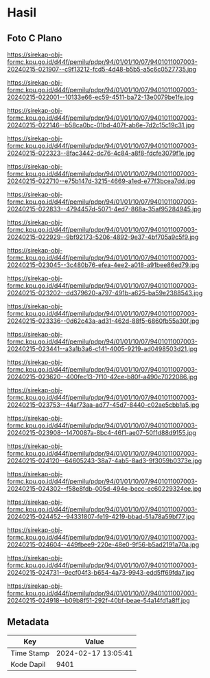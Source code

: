 # Hasil

## Foto C Plano

https://sirekap-obj-formc.kpu.go.id/d44f/pemilu/pdpr/94/01/01/10/07/9401011007003-20240215-021907--c9f13212-fcd5-4d48-b5b5-a5c6c0527735.jpg

https://sirekap-obj-formc.kpu.go.id/d44f/pemilu/pdpr/94/01/01/10/07/9401011007003-20240215-022001--10133e66-ec59-4511-ba72-13e0079be1fe.jpg

https://sirekap-obj-formc.kpu.go.id/d44f/pemilu/pdpr/94/01/01/10/07/9401011007003-20240215-022146--b58ca0bc-01bd-407f-ab6e-7d2c15c19c31.jpg

https://sirekap-obj-formc.kpu.go.id/d44f/pemilu/pdpr/94/01/01/10/07/9401011007003-20240215-022323--8fac3442-dc76-4c84-a8f8-fdcfe3079f1e.jpg

https://sirekap-obj-formc.kpu.go.id/d44f/pemilu/pdpr/94/01/01/10/07/9401011007003-20240215-022710--e75b147d-3215-4669-a1ed-e77f3bcea7dd.jpg

https://sirekap-obj-formc.kpu.go.id/d44f/pemilu/pdpr/94/01/01/10/07/9401011007003-20240215-022833--4794457d-5071-4ed7-868a-35af95284945.jpg

https://sirekap-obj-formc.kpu.go.id/d44f/pemilu/pdpr/94/01/01/10/07/9401011007003-20240215-022929--9bf92173-5206-4892-9e37-4bf705a9c5f9.jpg

https://sirekap-obj-formc.kpu.go.id/d44f/pemilu/pdpr/94/01/01/10/07/9401011007003-20240215-023045--3c480b76-efea-4ee2-a018-a91bee86ed79.jpg

https://sirekap-obj-formc.kpu.go.id/d44f/pemilu/pdpr/94/01/01/10/07/9401011007003-20240215-023202--dd379620-a797-491b-a625-ba59e2388543.jpg

https://sirekap-obj-formc.kpu.go.id/d44f/pemilu/pdpr/94/01/01/10/07/9401011007003-20240215-023336--0d62c43a-ad31-462d-88f5-6860fb55a30f.jpg

https://sirekap-obj-formc.kpu.go.id/d44f/pemilu/pdpr/94/01/01/10/07/9401011007003-20240215-023441--a3a1b3a6-c141-4005-9219-ad0498503d21.jpg

https://sirekap-obj-formc.kpu.go.id/d44f/pemilu/pdpr/94/01/01/10/07/9401011007003-20240215-023620--400fec13-7f10-42ce-b80f-a490c7022086.jpg

https://sirekap-obj-formc.kpu.go.id/d44f/pemilu/pdpr/94/01/01/10/07/9401011007003-20240215-023753--44af73aa-ad77-45d7-8440-c02ae5cbb1a5.jpg

https://sirekap-obj-formc.kpu.go.id/d44f/pemilu/pdpr/94/01/01/10/07/9401011007003-20240215-023908--1470087a-8bc4-46f1-ae07-50f1d88d9155.jpg

https://sirekap-obj-formc.kpu.go.id/d44f/pemilu/pdpr/94/01/01/10/07/9401011007003-20240215-024120--64605243-38a7-4ab5-8ad3-9f3059b0373e.jpg

https://sirekap-obj-formc.kpu.go.id/d44f/pemilu/pdpr/94/01/01/10/07/9401011007003-20240215-024302--f58e8fdb-005d-494e-becc-ec60229324ee.jpg

https://sirekap-obj-formc.kpu.go.id/d44f/pemilu/pdpr/94/01/01/10/07/9401011007003-20240215-024452--94331807-fe19-4219-bbad-51a78a59bf77.jpg

https://sirekap-obj-formc.kpu.go.id/d44f/pemilu/pdpr/94/01/01/10/07/9401011007003-20240215-024604--449fbee9-220e-48e0-9f56-b5ad2191a70a.jpg

https://sirekap-obj-formc.kpu.go.id/d44f/pemilu/pdpr/94/01/01/10/07/9401011007003-20240215-024731--9ecf04f3-b654-4a73-9943-edd5ff69fda7.jpg

https://sirekap-obj-formc.kpu.go.id/d44f/pemilu/pdpr/94/01/01/10/07/9401011007003-20240215-024918--b09b8f51-292f-40bf-beae-54a14fd1a8ff.jpg


## Metadata

| Key        | Value               |
| ---------- | ------------------- |
| Time Stamp | 2024-02-17 13:05:41 |
| Kode Dapil | 9401                |



